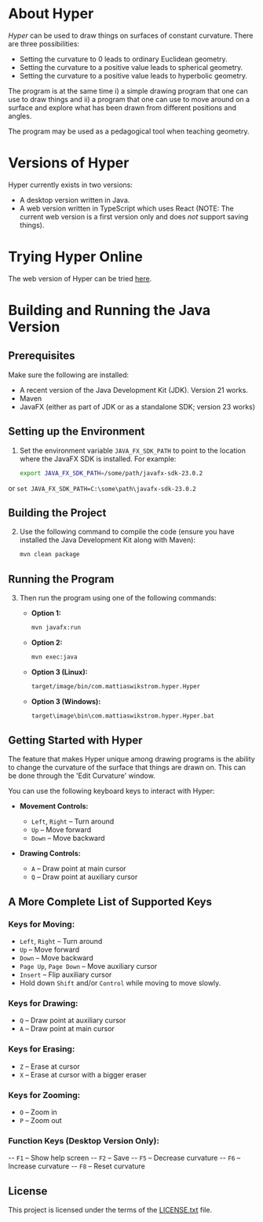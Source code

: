 # About Hyper
*Hyper* can be used to draw things on surfaces of constant curvature. There are three possibilities:
- Setting the curvature to 0 leads to ordinary Euclidean geometry.
- Setting the curvature to a positive value leads to spherical geometry.
- Setting the curvature to a positive value leads to hyperbolic geometry.

The program is at the same time i) a simple drawing program that one can use to draw things and ii) a program that one can use to move around on a surface and explore what has been drawn from different positions and angles.

The program may be used as a pedagogical tool when teaching geometry.
# Versions of Hyper
Hyper currently exists in two versions:
* A desktop version written in Java.
* A web version written in TypeScript which uses React (NOTE: The current web version is a first version only and does *not* support saving things).

# Trying Hyper Online
The web version of Hyper can be tried [here](https://mattias-wikstrom.github.io/hyper/).

# Building and Running the Java Version

## Prerequisites

Make sure the following are installed:
- A recent version of the Java Development Kit (JDK). Version 21 works.
- Maven
- JavaFX (either as part of JDK or as a standalone SDK; version 23 works)

## Setting up the Environment

1. Set the environment variable `JAVA_FX_SDK_PATH` to point to the location where the JavaFX SDK is installed. For example:
    ```bash
    export JAVA_FX_SDK_PATH=/some/path/javafx-sdk-23.0.2
    ```
 or
    ```
    set JAVA_FX_SDK_PATH=C:\some\path\javafx-sdk-23.0.2
    ```

## Building the Project

2. Use the following command to compile the code (ensure you have installed the Java Development Kit along with Maven):
    ```bash
    mvn clean package
    ```

## Running the Program

3. Then run the program using one of the following commands:

    - **Option 1:** 
      ```bash
      mvn javafx:run
      ```

    - **Option 2:**
      ```bash
      mvn exec:java
      ```

    - **Option 3 (Linux):**
      ```bash
      target/image/bin/com.mattiaswikstrom.hyper.Hyper
      ```

    - **Option 3 (Windows):**
      ```bash
      target\image\bin\com.mattiaswikstrom.hyper.Hyper.bat
      ```

## Getting Started with Hyper

The feature that makes Hyper unique among drawing programs is the ability to change the curvature of the surface that things are drawn on. This can be done through the 'Edit Curvature' window.

You can use the following keyboard keys to interact with Hyper:

- **Movement Controls:**
    - `Left`, `Right` – Turn around
    - `Up` – Move forward
    - `Down` – Move backward

- **Drawing Controls:**
    - `A` – Draw point at main cursor
    - `Q` – Draw point at auxiliary cursor

## A More Complete List of Supported Keys

### Keys for Moving:
- `Left`, `Right` – Turn around
- `Up` – Move forward
- `Down` – Move backward
- `Page Up`, `Page Down` – Move auxiliary cursor
- `Insert` – Flip auxiliary cursor
- Hold down `Shift` and/or `Control` while moving to move slowly.

### Keys for Drawing:
- `Q` – Draw point at auxiliary cursor
- `A` – Draw point at main cursor

### Keys for Erasing:
- `Z` – Erase at cursor
- `X` – Erase at cursor with a bigger eraser

### Keys for Zooming:
- `O` – Zoom in
- `P` – Zoom out

### Function Keys (Desktop Version Only):
-- `F1` – Show help screen
-- `F2` – Save
-- `F5` – Decrease curvature
-- `F6` – Increase curvature
-- `F8` – Reset curvature

## License

This project is licensed under the terms of the [LICENSE.txt](./LICENSE.txt) file.
